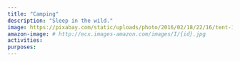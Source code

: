 ```yaml
---
title: "Camping"
description: "Sleep in the wild."
image: https://pixabay.com/static/uploads/photo/2016/02/18/22/16/tent-1208201_960_720.jpg
amazon-image: # http://ecx.images-amazon.com/images/I/{id}.jpg
activities:
purposes:
---
```

